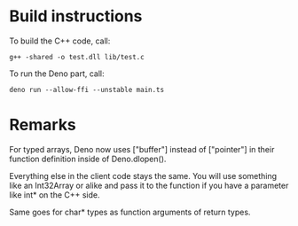 # Build instructions

To build the C++ code, call:

```
g++ -shared -o test.dll lib/test.c
```

To run the Deno part, call:

```
deno run --allow-ffi --unstable main.ts
```

# Remarks

For typed arrays, Deno now uses ["buffer"] instead of ["pointer"] in their function definition inside of Deno.dlopen().

Everything else in the client code stays the same. You will use something like an Int32Array or alike and pass it to the function if you have a parameter like int* on the C++ side.

Same goes for char* types as function arguments of return types.
